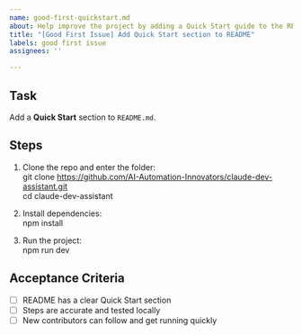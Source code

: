 ```yaml
---
name: good-first-quickstart.md
about: Help improve the project by adding a Quick Start guide to the README.
title: "[Good First Issue] Add Quick Start section to README"
labels: good first issue
assignees: ''

---
```


## Task
Add a **Quick Start** section to `README.md`.

## Steps
1. Clone the repo and enter the folder:  
   git clone https://github.com/AI-Automation-Innovators/claude-dev-assistant.git  
   cd claude-dev-assistant  

2. Install dependencies:  
   npm install  

3. Run the project:  
   npm run dev  

## Acceptance Criteria
- [ ] README has a clear Quick Start section  
- [ ] Steps are accurate and tested locally  
- [ ] New contributors can follow and get running quickly
